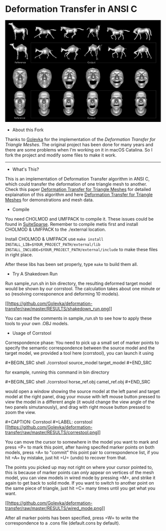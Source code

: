 # Deformation Transfer in ANSI C

![EXAMPLE](https://github.com/Alschain/deformation-transfer/raw/master/RESULTS/dt-horse-camel-face-head.png)

* About this Fork

Thanks to [Golevka](https://github.com/Golevka) for the implementation of the _Deformation Transfer for Triangle Meshes_.
The original project has been done for many years and there are some problems when I'm working on it in macOS Catalina. So I
fork the project and modify some files to make it work.

---

* What's This?

This is an implementation of Deformation Transfer algorithm in ANSI C, which
could transfer the deformation of one triangle mesh to another. Check this
paper
[Deformation Transfer for Triangle Meshes](http://people.csail.mit.edu/sumner/research/deftransfer/Sumner2004DTF.pdf) for
detailed explaination of this algorithm and here
[Deformation Transfer for Triangle Meshes](http://people.csail.mit.edu/sumner/research/deftransfer/) for demonstrations
and mesh data.


* Compile

You need CHOLMOD and UMFPACK to compile it. These issues could be found in [SuiteSparse](https://github.com/DrTimothyAldenDavis/SuiteSparse).
Remember to compile metis first and install CHOLMOD & UMFPACK to the ./external location.

Install CHOLMOD & UMFPACK use `make install INSTALL_LIB=$YOUR_PROJECT_PATH/external/lib INSTALL_INCLUDE=$YOUR_PROJECT_PATH/external/include` to make
these files in right place.

After these libs has been set properly, type `make` to build them all.


* Try A Shakedown Run

Run sample_run.sh in bin directory, the resulting deformed target model would
be shown by our corrstool. The calculation takes about one minute or so
(resolving corresponence and deforming 10 models).

[[https://github.com/Golevka/deformation-transfer/raw/master/RESULTS/shakedown_run.png]]

You can read the comments in sample_run.sh to see how to apply these tools to
your own .OBJ models.


* Usage of Corrstool

Correspondence phase: You need to pick up a small set of marker points to
specify the semantic correspondence between the source model and the target
model, we provided a tool here (corrstool), you can launch it using

#+BEGIN_SRC shell
    ./corrstool source_model target_model
#+END_SRC

for example, running this command in bin directory
    
#+BEGIN_SRC shell
    ./corrstool horse_ref.obj camel_ref.obj
#+END_SRC
     
would open a window showing the source model at the left panel and target model
at the right panel, drag your mouse with left mouse button pressed to view the
model in a different angle (it would change the view angle of the two panels
simutanously), and drag with right mouse button pressed to zoom the view.

#+CAPTION: Corrstool
#+LABEL:   corrstool
[[https://github.com/Golevka/deformation-transfer/raw/master/RESULTS/correstool.png]]

You can move the cursor to somewhere in the model you want to mark and press
=P= to mark this point, after having specifed marker points on both models,
press =A= to "commit" this point pair to correspondence list, if you hit =A= by
mistake, just hit =U= (undo) to recover from that.

The points you picked up may not right on where your cursor pointed to, this is
because of marker points can *only* appear on vertices of the mesh model, you can
view models in wired mode by pressing =M=, and strike it again to get back to
solid mode. If you want to switch to another point on the same piece of triangle, 
just hit =C= many times until you get what you want.

[[https://github.com/Golevka/deformation-transfer/raw/master/RESULTS/wired_mode.png]]

After all marker points has been specified, press =W= to write the
correspondence to a .cons file (default.cons by default).
